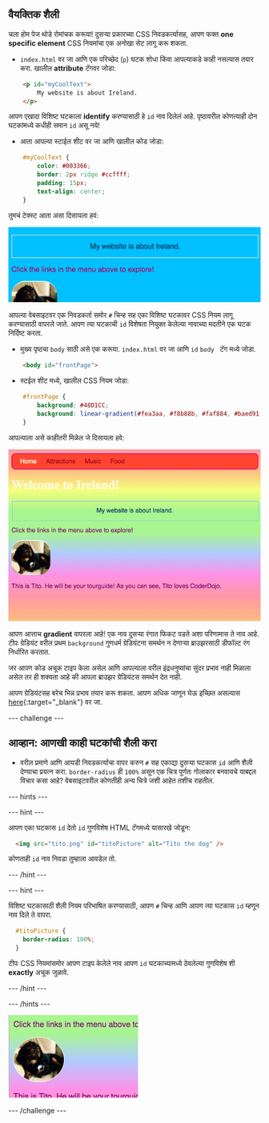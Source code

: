 ## वैयक्तिक शैली

चला होम पेज थोडे रोमांचक करूया! दुसर्‍या प्रकारच्या CSS निवडकर्त्यासह, आपण फक्त **one specific element** CSS नियमांचा एक अनोखा सेट लागू करू शकता.

+ `index.html` वर जा आणि एक परिच्छेद (`p`) घटक शोधा किंवा आपल्याकडे काही नसल्यास तयार करा. खालील **attribute** टॅगवर जोडा:

```html
    <p id="myCoolText">
        My website is about Ireland.
    </p> 
```

आपण एखादा विशिष्ट घटकाला **identify** करण्यासाठी हे `id` नाव दिलेलं आहे. पृष्ठावरील कोणत्याही दोन घटकांमध्ये कधीही समान `id` असू नये!

+ आता आपल्या स्टाईल शीट वर जा आणि खालील कोड जोडा:

```css
    #myCoolText {
        color: #003366;
        border: 2px ridge #ccffff;
        padding: 15px;
        text-align: center;
    }
```

तुमचं टेक्स्ट आता असा दिसायला हवं:

![भिन्न रंग आणि त्याच्या सभोवतालच्या सीमेसह मजकूर](images/paragraphIdStyle.png)

आपल्या वेबसाइटवर एक निवडकर्ता समोर `#` चिन्ह सह एका विशिष्ट घटकावर CSS नियम लागू करण्यासाठी वापरले जाते. आपण त्या घटकाची `id` विशेषता नियुक्त केलेल्या नावाच्या मदतीने एक घटक निर्दिष्ट करता.

+ मुख्य पृष्ठचा `body` साठी असे एक करूया. `index.html` वर जा आणि `id` `body ` टॅग मध्ये जोडा.

```html
    <body id="frontPage">
```

+ स्टईल शीट मध्ये, खालील CSS नियम जोडा:

```css
    #frontPage {
        background: #48D1CC;
        background: linear-gradient(#fea3aa, #f8b88b, #faf884, #baed91, #baed91, #b2cefe, #f2a2e8, #fea3aa);
    }
```

आपल्याला असे काहीतरी मिळेल जे दिसायला हवे:

![इंद्रधनुष्य ग्रेडियंट पार्श्वभूमी](images/frontPageIdStyles.png)

आपण आत्ताच **gradient** वापरला आहे! एक नाव दुसर्‍या रंगात फिकट पडते अशा परिणामास ते नाव आहे. टीपः ग्रेडियंट वरील प्रथम `background` गुणधर्म ग्रेडियंटना समर्थन न देणार्‍या ब्राउझरसाठी डीफॉल्ट रंग निर्धारित करतात.

जर आपण कोड अचूक टाइप केला असेल आणि आपल्याला वरील इंद्रधनुष्यांचा सुंदर प्रभाव नाही मिळाला असेल तर ही शक्यता आहे की आपला ब्राउझर ग्रेडियंटस समर्थन देत नाही.

आपण ग्रेडियंटसह बरेच भिन्न प्रभाव तयार करू शकता. आपण अधिक जाणून घेऊ इच्छित असल्यास [here](http://dojo.soy/html2-css-gradients){:target="_blank"} वर जा.

\--- challenge \---

## आव्हान: आणखी काही घटकांची शैली करा

+ वरील प्रमाणे आणि आयडी निवडकर्त्याचा वापर करुन `#` सह एकाद्या दुसर्‍या घटकास `id` आणि शैली देण्याचा प्रयत्न करा. `border-radius` ही `100%` असून एक चित्र पूर्णतः गोलाकार बनवायचे याबद्दल विचार कसा आहे? वेबसाइटवरील कोणतीही अन्य चित्रे जशी आहेत तशीच राहतील. 

\--- hints \---

\--- hint \---

आपण एका घटकास `id` देतो `id` गुणविशेष HTML टॅगमध्ये यासारखे जोडून:

```html
  <img src="tito.png" id="titoPicture" alt="Tito the dog" />        
```

कोणताही `id` नाव निवडा तुम्हाला आवडेल तो.

\--- /hint \---

\--- hint \---

विशिष्ट घटकासाठी शैली नियम परिभाषित करण्यासाठी, आपण `#` चिन्ह आणि आपण त्या घटकास `id` म्हणून नाव दिले ते वापरा.

```css
  #titoPicture {
    border-radius: 100%;
  }
```

टीपः CSS नियमांसमोर आपण टाइप केलेले नाव आपण `id` घटकाच्यामध्ये ठेवलेल्या गुणविशेष शी **exactly** अचूक जुळावे.

\--- /hint \---

\--- /hints \---

![पांढऱ्या काठांसाह टिटोचे एक गोल चित्र](images/titoPictureIdStyle.png)

\--- /challenge \---